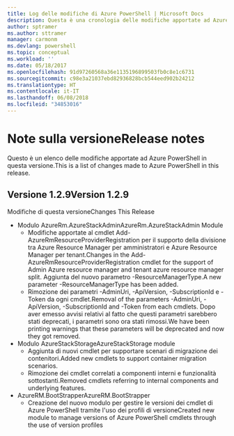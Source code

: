 ```yaml
---
title: Log delle modifiche di Azure PowerShell | Microsoft Docs
description: Questa è una cronologia delle modifiche apportate ad Azure PowerShell nella versione più recente.
author: sptramer
ms.author: sttramer
manager: carmonm
ms.devlang: powershell
ms.topic: conceptual
ms.workload: ''
ms.date: 05/18/2017
ms.openlocfilehash: 91d97260568a36e1135196899503fb0c8e1c6731
ms.sourcegitcommit: c98e3a21037ebd82936828bcb544eed902b24212
ms.translationtype: HT
ms.contentlocale: it-IT
ms.lasthandoff: 06/08/2018
ms.locfileid: "34853016"
---
```

# <a name="release-notes"></a><span data-ttu-id="574c4-103">Note sulla versione</span><span class="sxs-lookup"><span data-stu-id="574c4-103">Release notes</span></span>

<span data-ttu-id="574c4-104">Questo è un elenco delle modifiche apportate ad Azure PowerShell in questa versione.</span><span class="sxs-lookup"><span data-stu-id="574c4-104">This is a list of changes made to Azure PowerShell in this release.</span></span>

## <a name="version-129"></a><span data-ttu-id="574c4-105">Versione 1.2.9</span><span class="sxs-lookup"><span data-stu-id="574c4-105">Version 1.2.9</span></span>

<span data-ttu-id="574c4-106">Modifiche di questa versione</span><span class="sxs-lookup"><span data-stu-id="574c4-106">Changes This Release</span></span>

* <span data-ttu-id="574c4-107">Modulo AzureRm.AzureStackAdmin</span><span class="sxs-lookup"><span data-stu-id="574c4-107">AzureRm.AzureStackAdmin Module</span></span>
    + <span data-ttu-id="574c4-108">Modifiche apportate al cmdlet Add-AzureRmResourceProviderRegistration per il supporto della divisione tra Azure Resource Manager per amministratori e Azure Resource Manager per tenant.</span><span class="sxs-lookup"><span data-stu-id="574c4-108">Changes in the Add-AzureRmResourceProviderRegistration cmdlet for the support of Admin Azure resource manager and tenant azure resource manager split.</span></span> <span data-ttu-id="574c4-109">Aggiunta del nuovo parametro -ResourceManagerType.</span><span class="sxs-lookup"><span data-stu-id="574c4-109">A new parameter -ResourceManagerType has been added.</span></span>
    + <span data-ttu-id="574c4-110">Rimozione dei parametri -AdminUri, -ApiVersion, -SubscriptionId e -Token da ogni cmdlet.</span><span class="sxs-lookup"><span data-stu-id="574c4-110">Removal of the parameters -AdminUri, -ApiVersion, -SubscriptionId and -Token from each cmdlets.</span></span> <span data-ttu-id="574c4-111">Dopo aver emesso avvisi relativi al fatto che questi parametri sarebbero stati deprecati, i parametri sono ora stati rimossi.</span><span class="sxs-lookup"><span data-stu-id="574c4-111">We have been printing warnings that these parameters will be deprecated and now they got removed.</span></span>
* <span data-ttu-id="574c4-112">Modulo AzureStackStorage</span><span class="sxs-lookup"><span data-stu-id="574c4-112">AzureStackStorage module</span></span>
    + <span data-ttu-id="574c4-113">Aggiunta di nuovi cmdlet per supportare scenari di migrazione dei contenitori.</span><span class="sxs-lookup"><span data-stu-id="574c4-113">Added new cmdlets to support container migration scenarios.</span></span>
    + <span data-ttu-id="574c4-114">Rimozione dei cmdlet correlati a componenti interni e funzionalità sottostanti.</span><span class="sxs-lookup"><span data-stu-id="574c4-114">Removed cmdlets referring to internal components and underlying features.</span></span>
* <span data-ttu-id="574c4-115">AzureRM.BootStrapper</span><span class="sxs-lookup"><span data-stu-id="574c4-115">AzureRM.BootStrapper</span></span>
    + <span data-ttu-id="574c4-116">Creazione del nuovo modulo per gestire le versioni dei cmdlet di Azure PowerShell tramite l'uso dei profili di versione</span><span class="sxs-lookup"><span data-stu-id="574c4-116">Created new module to manage versions of Azure PowerShell cmdlets through the use of version profiles</span></span>